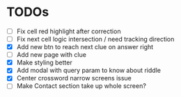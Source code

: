 # TODOs

- [ ] Fix cell red highlight after correction
- [ ] Fix next cell logic intersection / need tracking direction
- [X] Add new btn to reach next clue on answer right
- [ ] Add new page with clue
- [X] Make styling better
- [x] Add modal with query param to know about riddle
- [X] Center crossword narrow screens issue
- [ ] Make Contact section take up whole screen?